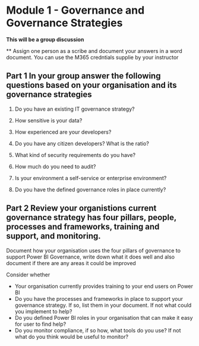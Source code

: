 # Module 1 - Governance and Governance Strategies

**This will be a group discussion**

** Assign one person as a scribe and document your answers in a word document. You can use the M365 credntials supplie by your instructor

## Part 1 In your group answer the following questions based on your organisation and its governance strategies

1.	Do you have an existing IT governance strategy?

2.	How sensitive is your data?

3.	How experienced are your developers?

4. Do you have any citizen developers? What is the ratio?

4.	What kind of security requirements do you have?

5.	How much do you need to audit?

6.	Is your environment a self-service or enterprise environment?

7.	Do you have the defined governance roles in place currently?


## Part 2 Review your organistions current  governance strategy has four pillars, people, processes and frameworks, training and support, and monitoring.

Document how your organisation uses the four pillars of governance to support Power BI Governance, write down what it does well and also document if there are any areas it could be improved

Consider whether
-  Your organisation currently provides training to your end users on Power BI
-  Do you have the processes and frameworks in place to support your governance strategy. If so, list them in your document. If not what could you implement to help?
-  Do you defined Power BI roles in your organisation that can make it easy for user to find help?
-  Do you monitor compliance, if so how, what tools do you use? If not what do you think would be useful to monitor?




